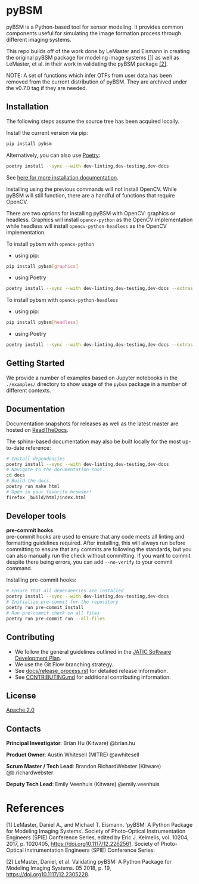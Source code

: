 # pyBSM

pyBSM is a Python-based tool for sensor modeling. It provides common components useful for simulating the image formation process through different imaging systems.

This repo builds off of the work done by LeMaster and Eismann in creating the original pyBSM package for modeling image systems [[1]](#1) as well as LeMaster, et al. in their work in validating the pyBSM package [[2]](#2).

NOTE: A set of functions which infer OTFs from user data has been removed from
the current distribution of pyBSM. They are archived under the v0.7.0 tag if 
they are needed.

<!-- :auto installation: -->
## Installation
The following steps assume the source tree has been acquired locally.

Install the current version via pip:
```bash
pip install pybsm
```

Alternatively, you can also use [Poetry](https://python-poetry.org/):
```bash
poetry install --sync --with dev-linting,dev-testing,dev-docs
```

See [here for more installation documentation](
https://pybsm.readthedocs.io/en/latest/installation.html).
<!-- :auto installation: -->

Installing using the previous commands will not install OpenCV. While pyBSM will still function, there are a handful of functions that require OpenCV.

There are two options for installing pyBSM with OpenCV: graphics or headless. Graphics will install `opencv-python` as the OpenCV implementation while headless will install `opencv-python-headless` as the OpenCV implementation.

To install pybsm with `opencv-python`
* using pip:
```bash
pip install pybsm[graphics]
```
* using Poetry
```bash
poetry install --sync --with dev-linting,dev-testing,dev-docs --extras graphics
```

To install pybsm with `opencv-python-headless`
* using pip:
```bash
pip install pybsm[headless]
```
* using Poetry
```bash
poetry install --sync --with dev-linting,dev-testing,dev-docs --extras headless
```

<!-- :auto getting-started: -->
## Getting Started
We provide a number of examples based on Jupyter notebooks in the
`./examples/` directory to show usage of the `pybsm` package in a number
of different contexts.
<!-- :auto getting-started: -->

<!-- :auto documentation: -->
## Documentation
Documentation snapshots for releases as well as the latest master are hosted
on [ReadTheDocs](https://pybsm.readthedocs.io/en/latest/).

The sphinx-based documentation may also be built locally for the most
up-to-date reference:
```bash
# Install dependencies
poetry install --sync --with dev-linting,dev-testing,dev-docs 
# Navigate to the documentation root.
cd docs
# Build the docs.
poetry run make html
# Open in your favorite browser!
firefox _build/html/index.html
```
<!-- :auto documentation: -->

<!-- :auto developer-tools: -->
## Developer tools

**pre-commit hooks**  
pre-commit hooks are used to ensure that any code meets all linting and
formatting guidelines required. After installing, this will always run before
 committing to ensure that any commits are following the standards, but you 
 can also manually run the check without committing. If you want to commit 
 despite there being errors, you can add `--no-verify` to your commit command.

Installing pre-commit hooks: 
```bash
# Ensure that all dependencies are installed  
poetry install --sync --with dev-linting,dev-testing,dev-docs
# Initialize pre-commit for the repository  
poetry run pre-commit install  
# Run pre-commit check on all files  
poetry run pre-commit run --all-files
```
<!-- :auto developer-tools: -->

<!-- :auto contributing: -->
## Contributing
- We follow the general guidelines outlined in the
[JATIC Software Development Plan](https://gitlab.jatic.net/jatic/docs/sdp/-/blob/main/Branch,%20Merge,%20Release%20Strategy.md).
- We use the Git Flow branching strategy.
- See [docs/release_process.rst](./docs/release_process.rst) for detailed release information.
- See [CONTRIBUTING.md](./CONTRIBUTING.md) for additional contributing information.
<!-- :auto contributing: -->

<!-- :auto license: -->
## License
[Apache 2.0](./LICENSE)
<!-- :auto license: -->

<!-- :auto contacts: -->
## Contacts

**Principal Investigator**: Brian Hu (Kitware) @brian.hu

**Product Owner**: Austin Whitesell (MITRE) @awhitesell

**Scrum Master / Tech Lead**: Brandon RichardWebster (Kitware) @b.richardwebster

**Deputy Tech Lead**: Emily Veenhuis (Kitware) @emily.veenhuis

<!-- :auto contacts: -->
# References
<a id="1">[1]</a>
LeMaster, Daniel A., and Michael T. Eismann. ‘pyBSM: A Python Package for Modeling Imaging Systems’. Society of Photo-Optical Instrumentation Engineers (SPIE) Conference Series, edited by Eric J. Kelmelis, vol. 10204, 2017, p. 1020405, https://doi.org10.1117/12.2262561. Society of Photo-Optical Instrumentation Engineers (SPIE) Conference Series.

<a id="2">[2]</a>
LeMaster, Daniel, et al. Validating pyBSM: A Python Package for Modeling Imaging Systems. 05 2018, p. 19, https://doi.org10.1117/12.2305228.
